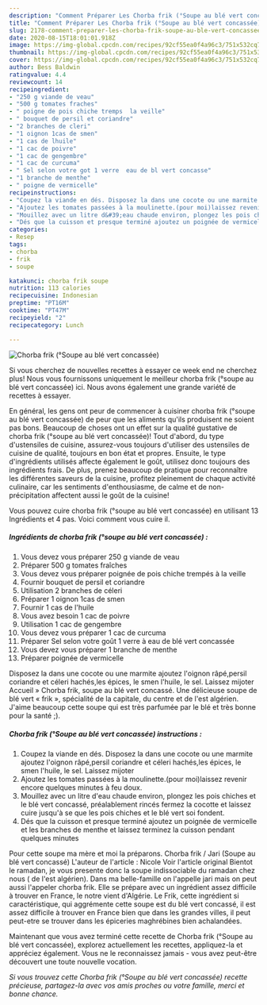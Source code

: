 ```yaml
---
description: "Comment Préparer Les Chorba frik (°Soupe au blé vert concassée)"
title: "Comment Préparer Les Chorba frik (°Soupe au blé vert concassée)"
slug: 2178-comment-preparer-les-chorba-frik-soupe-au-ble-vert-concassee
date: 2020-08-15T18:01:01.918Z
image: https://img-global.cpcdn.com/recipes/92cf55ea0f4a96c3/751x532cq70/chorba-frik-soupe-au-ble-vert-concassee-photo-principale-de-la-recette.jpg
thumbnail: https://img-global.cpcdn.com/recipes/92cf55ea0f4a96c3/751x532cq70/chorba-frik-soupe-au-ble-vert-concassee-photo-principale-de-la-recette.jpg
cover: https://img-global.cpcdn.com/recipes/92cf55ea0f4a96c3/751x532cq70/chorba-frik-soupe-au-ble-vert-concassee-photo-principale-de-la-recette.jpg
author: Bess Baldwin
ratingvalue: 4.4
reviewcount: 14
recipeingredient:
- "250 g viande de veau"
- "500 g tomates fraches"
- " poigne de pois chiche tremps  la veille"
- " bouquet de persil et coriandre"
- "2 branches de cleri"
- "1 oignon 1cas de smen"
- "1 cas de lhuile"
- "1 cac de poivre"
- "1 cac de gengembre"
- "1 cac de curcuma"
- " Sel selon votre got 1 verre  eau de bl vert concasse"
- "1 branche de menthe"
- " poigne de vermicelle"
recipeinstructions:
- "Coupez la viande en dés. Disposez la dans une cocote ou une marmite ajoutez l&#39;oignon râpé,persil coriandre et céleri hachés,les épices, le smen l&#39;huile, le sel. Laissez mijoter"
- "Ajoutez les tomates passées à la moulinette.(pour moi)laissez revenir encore quelques minutes à feu doux."
- "Mouillez avec un litre d&#39;eau chaude environ, plongez les pois chiches et le blé vert concassé, préalablement rincés fermez la cocotte et laissez cuire jusqu&#39;à se que les pois chiches et le blé vert soi fondent."
- "Dés que la cuisson et presque terminé ajoutez un poignée de vermicelle et les branches de menthe et laissez terminez la cuisson pendant quelques minutes"
categories:
- Resep
tags:
- chorba
- frik
- soupe

katakunci: chorba frik soupe 
nutrition: 113 calories
recipecuisine: Indonesian
preptime: "PT16M"
cooktime: "PT47M"
recipeyield: "2"
recipecategory: Lunch

---
```



![Chorba frik (°Soupe au blé vert concassée)](https://img-global.cpcdn.com/recipes/92cf55ea0f4a96c3/751x532cq70/chorba-frik-soupe-au-ble-vert-concassee-photo-principale-de-la-recette.jpg)

Si vous cherchez de nouvelles recettes à essayer ce week end ne cherchez plus! Nous vous fournissons uniquement le meilleur chorba frik (°soupe au blé vert concassée) ici. Nous avons également une grande variété de recettes à essayer.

En général, les gens ont peur de commencer à cuisiner chorba frik (°soupe au blé vert concassée) de peur que les aliments qu'ils produisent ne soient pas bons. Beaucoup de choses ont un effet sur la qualité gustative de chorba frik (°soupe au blé vert concassée)! Tout d'abord, du type d'ustensiles de cuisine, assurez-vous toujours d'utiliser des ustensiles de cuisine de qualité, toujours en bon état et propres. Ensuite, le type d'ingrédients utilisés affecte également le goût, utilisez donc toujours des ingrédients frais. De plus, prenez beaucoup de pratique pour reconnaître les différentes saveurs de la cuisine, profitez pleinement de chaque activité culinaire, car les sentiments d'enthousiasme, de calme et de non-précipitation affectent aussi le goût de la cuisine!

<!--inarticleads1-->

Vous pouvez cuire chorba frik (°soupe au blé vert concassée) en utilisant 13 Ingrédients et 4 pas. Voici comment vous cuire il.

##### Ingrédients de chorba frik (°soupe au blé vert concassée) :

1. Vous devez vous préparer 250 g viande de veau
1. Préparer 500 g tomates fraîches
1. Vous devez vous préparer  poignée de pois chiche trempés à la veille
1. Fournir  bouquet de persil et coriandre
1. Utilisation 2 branches de céleri
1. Préparer 1 oignon 1cas de smen
1. Fournir 1 cas de l&#39;huile
1. Vous avez besoin 1 cac de poivre
1. Utilisation 1 cac de gengembre
1. Vous devez vous préparer 1 cac de curcuma
1. Préparer  Sel selon votre goût 1 verre à eau de blé vert concassée
1. Vous devez vous préparer 1 branche de menthe
1. Préparer  poignée de vermicelle


Disposez la dans une cocote ou une marmite ajoutez l&#39;oignon râpé,persil coriandre et céleri hachés,les épices, le smen l&#39;huile, le sel. Laissez mijoter Accueil » Chorba frik, soupe au blé vert concassé. Une délicieuse soupe de blé vert « frik », spécialité de la capitale, du centre et de l&#39;est algérien. J&#39;aime beaucoup cette soupe qui est très parfumée par le blé et très bonne pour la santé ;). 

<!--inarticleads2-->

##### Chorba frik (°Soupe au blé vert concassée) instructions :

1. Coupez la viande en dés. Disposez la dans une cocote ou une marmite ajoutez l&#39;oignon râpé,persil coriandre et céleri hachés,les épices, le smen l&#39;huile, le sel. Laissez mijoter
1. Ajoutez les tomates passées à la moulinette.(pour moi)laissez revenir encore quelques minutes à feu doux.
1. Mouillez avec un litre d&#39;eau chaude environ, plongez les pois chiches et le blé vert concassé, préalablement rincés fermez la cocotte et laissez cuire jusqu&#39;à se que les pois chiches et le blé vert soi fondent.
1. Dés que la cuisson et presque terminé ajoutez un poignée de vermicelle et les branches de menthe et laissez terminez la cuisson pendant quelques minutes


Pour cette soupe ma mère et moi la préparons. Chorba frik / Jari (Soupe au blé vert concassé) L&#39;auteur de l&#39;article : Nicole Voir l&#39;article original Bientot le ramadan, je vous presente donc la soupe indissociable du ramadan chez nous ( de l&#39;est algérien). Dans ma belle-famille on l&#39;appelle jari mais on peut aussi l&#39;appeler chorba frik. Elle se prépare avec un ingrédient assez difficile à trouver en France, le notre vient d&#39;Algérie. Le Frik, cette ingrédient si caractéristique, qui aggrémente cette soupe est du blé vert concassé, il est assez difficile à trouver en France bien que dans les grandes villes, il peut peut-etre se trouver dans les épiceries maghrébines bien achalandées. 

<!--inarticleads1-->

<p>
Maintenant que vous avez terminé cette recette de Chorba frik (°Soupe au blé vert concassée), explorez actuellement les recettes, appliquez-la et appréciez également. Vous ne le reconnaissez jamais - vous avez peut-être découvert une toute nouvelle vocation.
</p>

<p>
<i>Si vous trouvez cette Chorba frik (°Soupe au blé vert concassée) recette précieuse, partagez-la avec vos amis proches ou votre famille, merci et bonne chance.</i>
</p>
